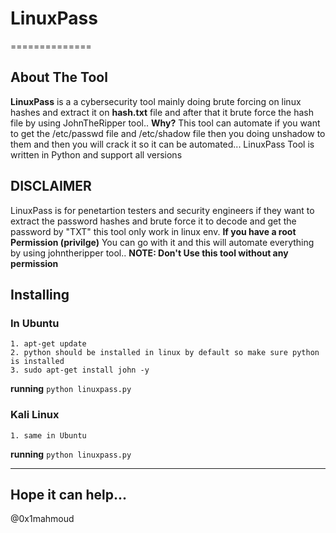 # LinuxPass
==============

About The Tool
----------
**LinuxPass** is a a cybersecurity tool mainly doing brute forcing on linux hashes and extract it on **hash.txt** file and after that it brute force the hash file by using JohnTheRipper tool..
**Why?** This tool can automate if you want to get the /etc/passwd file and /etc/shadow file then you doing unshadow to them and then you will crack it so it can be automated...
LinuxPass Tool is written in Python and support all versions

DISCLAIMER
----------

LinuxPass is for penetartion testers and security engineers if they want to extract the password hashes and brute force it to decode and get the password by "TXT"
this tool only work in linux env. **If you have a root Permission (privilge)** You can go with it and this will automate everything by using johntheripper tool.. **NOTE: Don't Use this tool without any permission**

Installing
---------------

### In Ubuntu

```
1. apt-get update
2. python should be installed in linux by default so make sure python is installed
3. sudo apt-get install john -y
```
**running**
`python linuxpass.py`

### Kali Linux

```
1. same in Ubuntu
```
**running**
`python linuxpass.py`

----------------------------------------------------------------------------

## Hope it can help...
@0x1mahmoud
